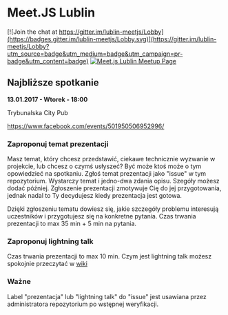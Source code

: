 # Meet.JS Lublin 

[![Join the chat at https://gitter.im/lublin-meetjs/Lobby](https://badges.gitter.im/lublin-meetjs/Lobby.svg)](https://gitter.im/lublin-meetjs/Lobby?utm_source=badge&utm_medium=badge&utm_campaign=pr-badge&utm_content=badge) [![Meet.js Lublin Meetup Page](https://img.shields.io/badge/meetup-Meet.js%20Lublin-red.svg)](https://www.meetup.com/Meet-js-Lublin)

## Najbliższe spotkanie

**13.01.2017 - Wtorek - 18:00**

Trybunalska City Pub

https://www.facebook.com/events/501950506952996/

### Zaproponuj temat prezentacji
Masz temat, który chcesz przedstawić, ciekawe technicznie wyzwanie w projekcie, lub chcesz o czymś usłyszeć? Być może ktoś może o tym opowiedzieć na spotkaniu. Zgłoś temat prezentacji jako "issue" w tym repozytorium. Wystarczy temat i jedno-dwa zdania opisu. Szegóły możesz dodać później. Zgłoszenie prezentacji zmotywuje Cię do jej przygotowania, jednak nadal to Ty decydujesz kiedy prezentacja jest gotowa.

Dzięki zgłoszeniu tematu dowiesz się, jakie szczegóły problemu interesują uczestników i przygotujesz się na konkretne pytania. Czas trwania prezentacji to max 35 min + 5 min na pytania. 

### Zaproponuj lightning talk
Czas trwania prezentacji to max 10 min. Czym jest lightning talk możesz spokojnie przeczytać w [wiki](https://en.wikipedia.org/wiki/Lightning_talk)

### Ważne
Label "prezentacja" lub "lightning talk" do "issue" jest usawiana przez administratora repozytorium po wstępnej weryfikacji. 
